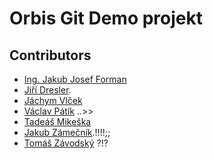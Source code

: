# Orbis Git Demo projekt

## Contributors

- [Ing. Jakub Josef Forman](https://jakubforman.eu)
- [Jiří Dresler](https://github.com/Kernepult1).
- [Jáchym Vlček](https://github.com/KamoNedavamTo)
- [Václav Pátík](https://github.com/feltwine) .*.*>>
- [Tadeáš Mikeška](https://github.com/teddv8)
- [Jakub Zámečník](https://github.com/jackkybl).!!!!;;
- [Tomáš Závodský](https://github.com/Zavodskyy) ?!?
